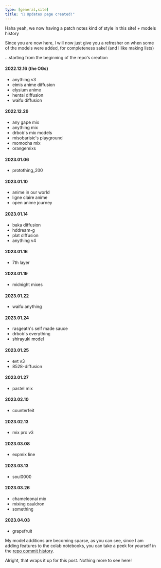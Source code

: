 ```yaml
---
type: [general,site]
title: "🎉 Updates page created!"
---
```


Haha yeah, we now having a patch notes kind of style in this site! + models history

Since you are now here, I will now just give you a refresher on when some of the models were added, for completeness sake! (and I like making lists)

...starting from the beginning of the repo's creation

#### 2022.12.16 (the OGs)

 - anything v3
 - eimis anime diffusion
 - elysium anime
 - hentai diffusion
 - waifu diffusion

#### 2022.12.29

 - any gape mix
 - anything mix
 - drbob's mix models
 - misobarisic's playground
 - momocha mix
 - orangemixs

#### 2023.01.06

 - protothing_200

#### 2023.01.10

 - anime in our world
 - ligne claire anime
 - open anime journey

#### 2023.01.14

 - baka diffusion
 - hddream-g
 - plat diffusion
 - anything v4

#### 2023.01.16

 - 7th layer

#### 2023.01.19

 - midnight mixes

#### 2023.01.22

 - waifu anything

#### 2023.01.24

 - rasgeath's self made sauce
 - drbob's everything
 - shirayuki model

#### 2023.01.25

 - evt v3
 - 8528-diffusion

#### 2023.01.27

 - pastel mix

#### 2023.02.10

 - counterfeit

#### 2023.02.13

 - mix pro v3

#### 2023.03.08

 - expmix line

#### 2023.03.13

 - soul0000

#### 2023.03.26

 - chameleonai mix
 - mixing cauldron
 - something

#### 2023.04.03

 - grapefruit

My model additions are becoming sparse, as you can see, since I am adding features to the colab notebooks, you can take a peek for yourself in the [repo commit history](https://github.com/NUROISEA/anime-webui-colab/commits/main).

Alright, that wraps it up for this post. Nothing more to see here!